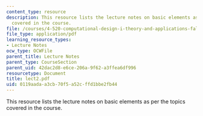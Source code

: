 ```yaml
---
content_type: resource
description: This resource lists the lecture notes on basic elements as per the topics
  covered in the course.
file: /courses/4-520-computational-design-i-theory-and-applications-fall-2005/0119aadaa3cb70f5a52cffd1bbe2fb44_lect2.pdf
file_type: application/pdf
learning_resource_types:
- Lecture Notes
ocw_type: OCWFile
parent_title: Lecture Notes
parent_type: CourseSection
parent_uid: 42dac2d8-e6ce-206a-9f62-a3ffea6df996
resourcetype: Document
title: lect2.pdf
uid: 0119aada-a3cb-70f5-a52c-ffd1bbe2fb44
---
```

This resource lists the lecture notes on basic elements as per the topics covered in the course.

